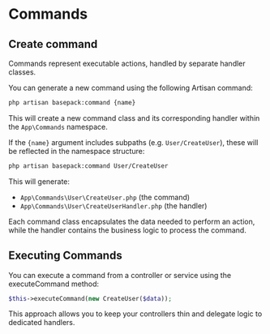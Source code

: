 # Commands

## Create command

Commands represent executable actions, handled by separate handler classes.

You can generate a new command using the following Artisan command:

```bash
php artisan basepack:command {name}
```

This will create a new command class and its corresponding handler within the `App\Commands` namespace.

If the `{name}` argument includes subpaths (e.g. `User/CreateUser`), these will be reflected in the namespace structure:

```bash
php artisan basepack:command User/CreateUser
```

This will generate:

- `App\Commands\User\CreateUser.php` (the command)
- `App\Commands\User\CreateUserHandler.php` (the handler)

Each command class encapsulates the data needed to perform an action, while the handler contains the business logic to
process the command.

## Executing Commands

You can execute a command from a controller or service using the executeCommand method:

```php
$this->executeCommand(new CreateUser($data));
```

This approach allows you to keep your controllers thin and delegate logic to dedicated handlers.
